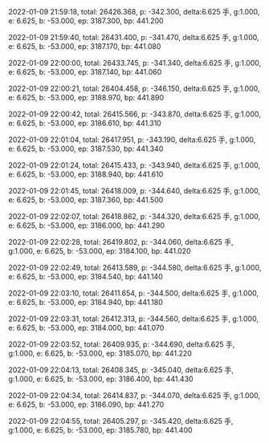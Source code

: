 2022-01-09 21:59:18, total: 26426.368, p: -342.300, delta:6.625 手, g:1.000, e: 6.625, b: -53.000, ep: 3187.300, bp: 441.200

2022-01-09 21:59:40, total: 26431.400, p: -341.470, delta:6.625 手, g:1.000, e: 6.625, b: -53.000, ep: 3187.170, bp: 441.080

2022-01-09 22:00:00, total: 26433.745, p: -341.340, delta:6.625 手, g:1.000, e: 6.625, b: -53.000, ep: 3187.140, bp: 441.060

2022-01-09 22:00:21, total: 26404.458, p: -346.150, delta:6.625 手, g:1.000, e: 6.625, b: -53.000, ep: 3188.970, bp: 441.890

2022-01-09 22:00:42, total: 26415.566, p: -343.870, delta:6.625 手, g:1.000, e: 6.625, b: -53.000, ep: 3186.610, bp: 441.310

2022-01-09 22:01:04, total: 26417.951, p: -343.190, delta:6.625 手, g:1.000, e: 6.625, b: -53.000, ep: 3187.530, bp: 441.340

2022-01-09 22:01:24, total: 26415.433, p: -343.940, delta:6.625 手, g:1.000, e: 6.625, b: -53.000, ep: 3188.940, bp: 441.610

2022-01-09 22:01:45, total: 26418.009, p: -344.640, delta:6.625 手, g:1.000, e: 6.625, b: -53.000, ep: 3187.360, bp: 441.500

2022-01-09 22:02:07, total: 26418.862, p: -344.320, delta:6.625 手, g:1.000, e: 6.625, b: -53.000, ep: 3186.000, bp: 441.290

2022-01-09 22:02:28, total: 26419.802, p: -344.060, delta:6.625 手, g:1.000, e: 6.625, b: -53.000, ep: 3184.100, bp: 441.020

2022-01-09 22:02:49, total: 26413.589, p: -344.580, delta:6.625 手, g:1.000, e: 6.625, b: -53.000, ep: 3184.540, bp: 441.140

2022-01-09 22:03:10, total: 26411.654, p: -344.500, delta:6.625 手, g:1.000, e: 6.625, b: -53.000, ep: 3184.940, bp: 441.180

2022-01-09 22:03:31, total: 26412.313, p: -344.560, delta:6.625 手, g:1.000, e: 6.625, b: -53.000, ep: 3184.000, bp: 441.070

2022-01-09 22:03:52, total: 26409.935, p: -344.690, delta:6.625 手, g:1.000, e: 6.625, b: -53.000, ep: 3185.070, bp: 441.220

2022-01-09 22:04:13, total: 26408.345, p: -345.040, delta:6.625 手, g:1.000, e: 6.625, b: -53.000, ep: 3186.400, bp: 441.430

2022-01-09 22:04:34, total: 26414.837, p: -344.070, delta:6.625 手, g:1.000, e: 6.625, b: -53.000, ep: 3186.090, bp: 441.270

2022-01-09 22:04:55, total: 26405.297, p: -345.420, delta:6.625 手, g:1.000, e: 6.625, b: -53.000, ep: 3185.780, bp: 441.400